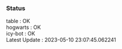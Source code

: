 ### Status


table : OK  
hogwarts : OK  
icy-bot : OK  
Latest Update : 2023-05-10 23:07:45.062241
